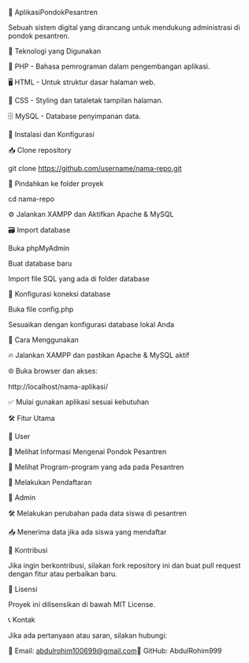 📌 AplikasiPondokPesantren

Sebuah sistem digital yang dirancang untuk mendukung administrasi di pondok pesantren.

🚀 Teknologi yang Digunakan

🐘 PHP - Bahasa pemrograman dalam pengembangan aplikasi.

🖥️ HTML - Untuk struktur dasar halaman web.

🎨 CSS - Styling dan tataletak tampilan halaman.

🗄️ MySQL - Database penyimpanan data.

🔧 Instalasi dan Konfigurasi

📥 Clone repository

git clone https://github.com/username/nama-repo.git

📂 Pindahkan ke folder proyek

cd nama-repo

⚙️ Jalankan XAMPP dan Aktifkan Apache & MySQL

🗃️ Import database

Buka phpMyAdmin

Buat database baru

Import file SQL yang ada di folder database

🔑 Konfigurasi koneksi database

Buka file config.php

Sesuaikan dengan konfigurasi database lokal Anda

📌 Cara Menggunakan

🔥 Jalankan XAMPP dan pastikan Apache & MySQL aktif

🌐 Buka browser dan akses:

http://localhost/nama-aplikasi/

✅ Mulai gunakan aplikasi sesuai kebutuhan

🛠 Fitur Utama

👤 User

📜 Melihat Informasi Mengenai Pondok Pesantren

📅 Melihat Program-program yang ada pada Pesantren

📝 Melakukan Pendaftaran

🔑 Admin

🛠️ Melakukan perubahan pada data siswa di pesantren

📥 Menerima data jika ada siswa yang mendaftar

🤝 Kontribusi

Jika ingin berkontribusi, silakan fork repository ini dan buat pull request dengan fitur atau perbaikan baru.

📄 Lisensi

Proyek ini dilisensikan di bawah MIT License.

📞 Kontak

Jika ada pertanyaan atau saran, silakan hubungi:

📧 Email: abdulrohim100699@gmail.com📌 GitHub: AbdulRohim999

